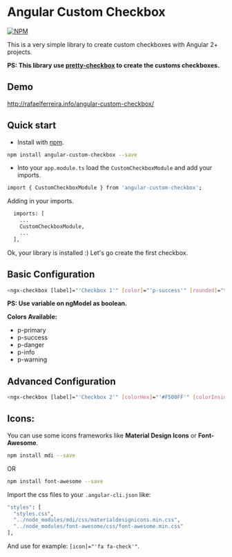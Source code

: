 # Angular Custom Checkbox 

[![NPM](https://nodei.co/npm/angular-custom-checkbox.png?downloads=true&downloadRank=true&stars=true)](https://nodei.co/npm/angular-custom-checkbox/)

This is a very simple library to create custom checkboxes with Angular 2+ projects.

**PS: This library use [pretty-checkbox](https://lokesh-coder.github.io/pretty-checkbox) to create the customs checkboxes.**

## Demo

http://rafaelferreira.info/angular-custom-checkbox/

## Quick start

- Install with [npm](https://www.npmjs.com/).

```bash
npm install angular-custom-checkbox --save
```

- Into your ``app.module.ts`` load the ``CustomCheckboxModule`` and add your imports.

```bash
import { CustomCheckboxModule } from 'angular-custom-checkbox';
```
 Adding in your imports.

```bash 
  imports: [
    ...
    CustomCheckboxModule,
    ...
  ],
```

Ok, your library is installed :)
Let's go create the first checkbox.

## Basic Configuration

```bash
<ngx-checkbox [label]="'Checkbox 1'" [color]="'p-success'" [rounded]="true" [(ngModel)]="isSelected" name="isSelected"></ngx-checkbox>
```

**PS: Use variable on ngModel as boolean.**

**Colors Available:**

- p-primary
- p-success 
- p-danger
- p-info
- p-warning

## Advanced Configuration

```bash
<ngx-checkbox [label]="'Checkbox 2'" [colorHex]="'#F500FF'" [colorInside]="'#FFF'" [rounded]="true" [icon]="'mdi mdi-check'" [(ngModel)]="isSelected" name="isSelected"></ngx-checkbox>
```

## Icons:

You can use some icons frameworks like **Material Design Icons** or **Font-Awesome**.

```bash 
npm install mdi --save
```
OR

```bash 
npm install font-awesome --save
```

Import the css files to your ``.angular-cli.json`` like:

```bash
"styles": [
  "styles.css",
  "../node_modules/mdi/css/materialdesignicons.min.css",
  "../node_modules/font-awesome/css/font-awesome.min.css"
],
```

And use for example: ``[icon]="'fa fa-check'"``.
